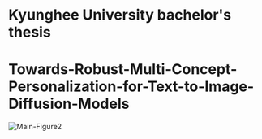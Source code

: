 # Kyunghee University bachelor's thesis
# Towards-Robust-Multi-Concept-Personalization-for-Text-to-Image-Diffusion-Models

![Main-Figure2](https://github.com/user-attachments/assets/256afb10-391b-4296-b980-43703205f2b6)
